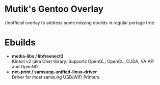 # Mutik's Gentoo Overlay
Unofficial overlay to address some missing ebuilds in regular portage tree.

# Ebuilds
* **media-libs / libfreenect2**  
Kinect v2 (aka One) library. Supports OpenGL, OpenCL, CUDA, VA API and OpenNI2.
* **net-print / samsung-unified-linux-driver**  
Driver for most samsung USB/WiFi Printers.